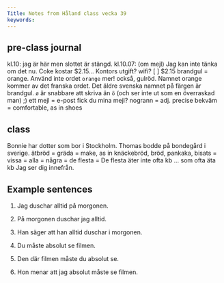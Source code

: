 ```yaml
---
Title: Notes from Håland class vecka 39
keywords: 
---
```


pre-class journal
-----------------
kl.10: jag är här men slottet är stängd. 
kl.10.07: (om mejl) Jag kan inte tänka om det nu.
Coke kostar $2.15... Kontors utgift? wifi?
[ ] $2.15
brandgul = orange. Använd inte ordet `orange` mer! också, gulröd.
Namnet orange kommer av det franska ordet. Det äldre svenska namnet på färgen är brandgul.
`ø` är snabbare att skriva än `ö` (och ser inte ut som en överraskad man) ;)
ett mejl = e-post
fick du mina mejl?
nogrann = adj. precise
bekväm = comfortable, as in shoes

class
-----------------
Bonnie har dotter som bor i Stockholm.
Thomas bodde på bondegård i sverige.
ätbröd = 
gräda = make, as in knäckebröd, bröd, pankaka, 
bisats = 
vissa = 
alla = 
några = 
de flesta = 
De flesta äter inte ofta kb
... som ofta äta kb
Jag ser dig innefrån.

Example sentences
-----------------

1. Jag duschar alltid på morgonen.
2. På morgonen duschar jag alltid.
3. Han säger att han alltid duschar i morgonen.

1. Du måste absolut se filmen.
2. Den där filmen måste du absolut se.
3. Hon menar att jag absolut måste se filmen.

